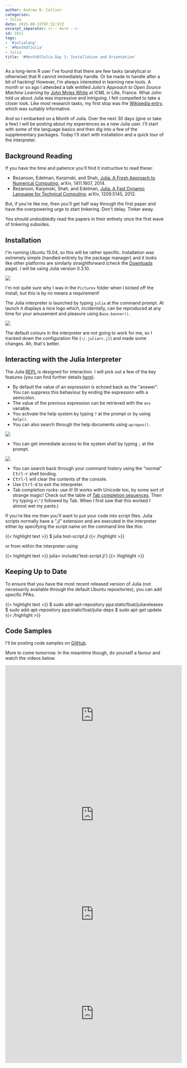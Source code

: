 ```yaml
---
author: Andrew B. Collier
categories:
- Julia
date: 2015-08-31T07:32:57Z
excerpt_separator: <!-- more -->
id: 1811
tags:
- '#julialang'
- '#MonthOfJulia'
- Julia
title: '#MonthOfJulia Day 1: Installation and Orientation'
---
```


<!--more-->

As a long-term R user I've found that there are few tasks (analytical or otherwise) that R cannot immediately handle. Or be made to handle after a bit of hacking! However, I'm always interested in learning new tools. A month or so ago I attended a talk entitled _Julia's Approach to Open Source Machine Learning_ by [John Myles White](https://twitter.com/johnmyleswhite) at ICML in Lille, France. What John told us about Julia was impressive and intriguing. I felt compelled to take a closer look. Like most research tasks, my first stop was the [Wikipedia entry](https://en.wikipedia.org/wiki/Julia_(programming_language)), which was suitably informative.

And so I embarked on a Month of Julia. Over the next 30 days (give or take a few) I will be posting about my experiences as a new Julia user. I'll start with some of the language basics and then dig into a few of the supplementary packages. Today I'll start with installation and a quick tour of the interpreter.

## Background Reading

If you have the time and patience you'll find it instructive to read these:

* Bezanson, Edelman, Karpinski, and Shah, [Julia: A Fresh Approach to Numerical Computing](http://arxiv.org/abs/1411.1607), arXiv, 1411.1607, 2014. 
* Bezanson, Karpinski, Shah, and Edelman, [Julia: A Fast Dynamic Language for Technical Computing](http://arxiv.org/abs/1209.5145), arXiv, 1209.5145, 2012.

But, if you're like me, then you'll get half way through the first paper and have the overpowering urge to start tinkering. Don't delay. Tinker away.

You should undoubtedly read the papers in their entirety once the first wave of tinkering subsides.

## Installation

I'm running Ubuntu 15.04, so this will be rather specific. Installation was extremely simple (handled entirely by the package manager) and it looks like other platforms are similarly straightforward (check the [Downloads](http://julialang.org/downloads/) page). I will be using Julia version 0.3.10.

<img src="/img/2015/08/julia-install.png" >

I'm not quite sure why I was in the `Pictures` folder when I kicked off the install, but this is by no means a requirement!

The Julia interpreter is launched by typing `julia` at the command prompt. At launch it displays a nice logo which, incidentally, can be reproduced at any time for your amusement and pleasure using `Base.banner()`.

<img src="/img/2015/08/julia-default-terminal.png" >

The default colours in the interpreter are not going to work for me, so I tracked down the configuration file (`~/.juliarc.jl`) and made some changes. Ah, that's better.

## Interacting with the Julia Interpreter

The Julia [REPL](https://en.wikipedia.org/wiki/Read%E2%80%93eval%E2%80%93print_loop) is designed for interaction. I will pick out a few of the key features (you can find further details [here](http://docs.julialang.org/en/stable/manual/interacting-with-julia/)).

* By default the value of an expression is echoed back as the "answer". You can suppress this behaviour by ending the expression with a semicolon. 
* The value of the previous expression can be retrieved with the `ans` variable. 
* You activate the help system by typing `?` at the prompt or by using `help()`. 
* You can also search through the help documents using `apropos()`.

<img src="/img/2015/08/julia-help-system.png" >

* You can get immediate access to the system shell by typing `;` at the prompt.

<img src="/img/2015/08/julia-command-shell.png" >

* You can search back through your command history using the "normal" <kbd>Ctrl</kbd>-<kbd>r</kbd> shell binding. 
* <kbd>Ctrl</kbd>-<kbd>l</kbd> will clear the contents of the console. 
* Use <kbd>Ctrl</kbd>-<kbd>d</kbd> to exit the interpreter. 
* Tab completion rocks: use it! (It works with Unicode too, by some sort of strange magic! Check out the table of [Tab completion sequences](http://docs.julialang.org/en/stable/manual/unicode-input/). Then try typing `x\^2` followed by Tab. When I first saw that this worked I almost wet my pants.)

If you're like me then you'll want to put your code into script files. Julia scripts normally have a ".jl" extension and are executed in the interpreter either by specifying the script name on the command line like this:

{{< highlight text >}}
$ julia test-script.jl
{{< /highlight >}}

or from within the interpreter using

{{< highlight text >}}
julia> include('test-script.jl')
{{< /highlight >}}

## Keeping Up to Date

To ensure that you have the most recent released version of Julia (not necessarily available through the default Ubuntu repositories), you can add specific PPAs.

{{< highlight text >}}
$ sudo add-apt-repository ppa:staticfloat/juliareleases
$ sudo add-apt-repository ppa:staticfloat/julia-deps
$ sudo apt-get update
{{< /highlight >}}

## Code Samples

I'll be posting code samples on [GitHub](https://github.com/DataWookie/MonthOfJulia).

More to come tomorrow. In the meantime though, do yourself a favour and watch the videos below.

<iframe width="560" height="315" src="https://www.youtube.com/embed/gQ1y5NUD_RI" frameborder="0" allowfullscreen></iframe>

<iframe width="560" height="315" src="https://www.youtube.com/embed/xUP3cSKb8sI" frameborder="0" allowfullscreen></iframe>

<iframe width="560" height="315" src="https://www.youtube.com/embed/vWkgEddb4-A" frameborder="0" allowfullscreen></iframe>

<iframe width="560" height="315" src="https://www.youtube.com/embed/I3JH5Bg46yU" frameborder="0" allowfullscreen></iframe>
